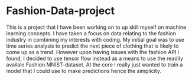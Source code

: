 # Fashion-Data-project
This is a project that I have been working on to up skill myself on machine learning concepts. I have taken a focus on data relating to the fashion industry in combining my interests with coding. My initial goal was to use time series analysis to predict the next piece of clothing that is likely to come up as a trend. However upon having issues with the fashion API i found, I decided to use tensor flow instead as a means to use the readily availale Fashion MNIST-dataset. At the core i really just wanted to train a model that I could use to make predictions hence the simplicity.
